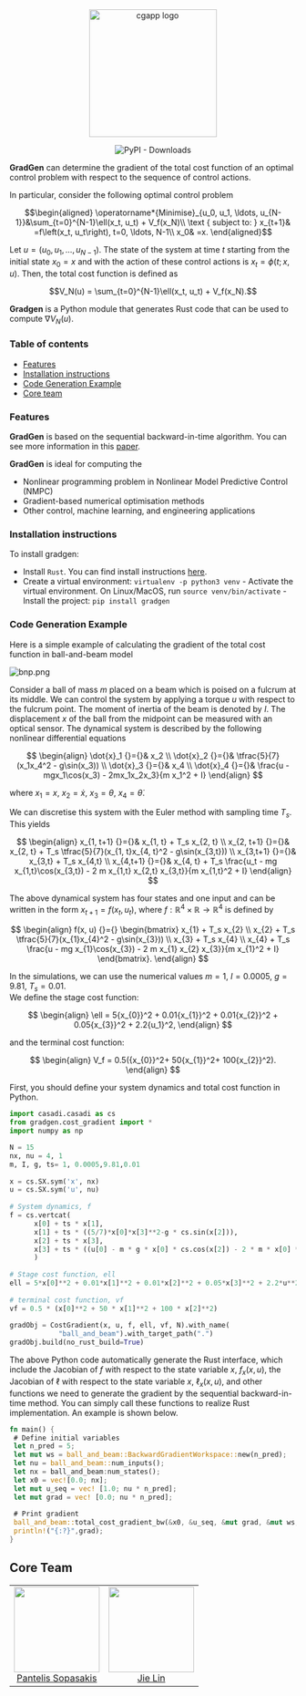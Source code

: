 
  
    
<div align="center">    
 <img alt="cgapp logo" src="https://i.postimg.cc/G3M2szz5/Logo-Makr-4z-HKa0.png" width="224px"/><br/>    
    
    
![PyPI - Downloads](https://img.shields.io/pypi/dm/gradgen?color=blue&style=flat-square)    
    
</div>    
    
**GradGen** can determine the gradient of the total cost function of an optimal control problem with respect to the sequence of control actions.  
  
In particular, consider the following optimal control problem  
  
$$\begin{aligned}  
\operatorname*{Minimise}_{u_0, u_1, \ldots, u_{N-1}}&\sum_{t=0}^{N-1}\ell(x_t, u_t) + V_f(x_N)\\  
\text { subject to: } x_{t+1}& =f\left(x_t, u_t\right), t=0, \ldots, N-1\\  
x_0& =x.  
\end{aligned}$$  
  
Let $u=(u_0, u_1, \ldots, u_{N-1})$. The state of the system at time $t$ starting from the initial state $x_0=x$ and with the action of these control actions is $x_t = \phi(t; x, u)$. Then, the total cost function is defined as   
  
$$V_N(u) = \sum_{t=0}^{N-1}\ell(x_t, u_t) + V_f(x_N).$$  
  
**Gradgen** is a Python module that generates Rust code that can be used to compute $\nabla V_N(u)$.  
  
  
### Table of contents      
  
- [Features](#features)  
- [Installation instructions](#installation-instructions)    
- [Code Generation Example](#code-generation-example)    
- [Core team](#core-team)    
    
    
### Features   
**GradGen** is based on the sequential backward-in-time algorithm. You can see more information in this [paper]().    
    
**GradGen** is ideal for computing the     
  
- Nonlinear programming problem in Nonlinear Model Predictive Control (NMPC)    
- Gradient-based numerical optimisation methods     
- Other control, machine learning, and engineering applications    
    
    
    
### Installation instructions   

To install gradgen:      

- Install `Rust`. You can find install instructions [here](https://www.rust-lang.org).    
- Create a virtual environment: `virtualenv -p python3 venv` - Activate the virtual environment. On Linux/MacOS, run `source venv/bin/activate` - Install the project:  `pip install gradgen `      


### Code Generation Example   

Here is a simple example of calculating the gradient of the total cost function in ball-and-beam model

![bnp.png](https://i.postimg.cc/ydfNFBYQ/bnp.png)

Consider a ball of mass $m$ placed on a beam which is poised on a fulcrum at its middle. We can control the system by applying a torque $u$ with respect to the fulcrum point. The moment of inertia of the beam is denoted by $I$. The displacement $x$ of the ball from the midpoint can be measured with an optical sensor. The dynamical system is described by the following nonlinear differential equations  
  
$$
\begin{align}  
\dot{x}_1 {}={}& x_2  
\\  
\dot{x}_2 {}={}& \tfrac{5}{7}(x_1x_4^2 - g\sin(x_3))  
\\  
\dot{x}_3 {}={}& x_4  
\\  
\dot{x}_4 {}={}& \frac{u - mgx_1\cos(x_3) - 2mx_1x_2x_3}{m x_1^2 + I}  
\end{align}  
$$
  
where $x_1=x$, $x_2=\dot{x}$, $x_3=\theta$, $x_4 = \dot{\theta}$.   

We can discretise this system with the Euler method with sampling time $T_s$. This yields

$$
\begin{align}  
x_{1, t+1} {}={}& x_{1, t} + T_s x_{2, t}  
\\  
x_{2, t+1} {}={}& x_{2, t} + T_s \tfrac{5}{7}(x_{1, t}x_{4, t}^2 - g\sin(x_{3,t}))  
\\  
x_{3,t+1} {}={}& x_{3,t} + T_s x_{4,t}  
\\  
x_{4,t+1} {}={}& x_{4, t} + T_s \frac{u_t - mg x_{1,t}\cos(x_{3,t}) - 2 m x_{1,t} x_{2,t} x_{3,t}}{m x_{1,t}^2 + I}  
\end{align}  
$$

The above dynamical system has four states and one input and can be written in the form $x_{t+1} = f(x_t, u_t)$, where $f:\mathbb{R}^4 \times \mathbb{R} \to \mathbb{R}^4$ is defined by

$$
\begin{align}  
    f(x, u)  
    {}={}  
    \begin{bmatrix}  
    x_{1} + T_s x_{2}  
    \\  
    x_{2} + T_s \tfrac{5}{7}(x_{1}x_{4}^2 - g\sin(x_{3}))  
    \\  
     x_{3} + T_s x_{4}  
     \\  
     x_{4} + T_s \frac{u - mg x_{1}\cos(x_{3}) - 2 m x_{1} x_{2} x_{3}}{m x_{1}^2 + I}  
    \end{bmatrix}.  
\end{align} 
$$

In the simulations, we can use the numerical values $m = 1$, $I = 0.0005$, $g = 9.81$, $T_s = 0.01$.  
We define the stage cost function:

$$   
\begin{align}  
\ell =  5{x_{0}}^2  +  0.01{x_{1}}^2 +  0.01{x_{2}}^2 +  0.05{x_{3}}^2 +  2.2{u_1}^2,
\end{align} 
$$

and the terminal cost function:

$$
\begin{align}  
V_f = 0.5({x_{0}}^2+ 50{x_{1}}^2+ 100{x_{2}}^2).    
\end{align} 
$$

  
  
First, you should define your system dynamics and total cost function in Python.    
    
    
```python 
import casadi.casadi as cs 
from gradgen.cost_gradient import * 
import numpy as np 

N = 15   
nx, nu = 4, 1      
m, I, g, ts= 1, 0.0005,9.81,0.01      
      
x = cs.SX.sym('x', nx)      
u = cs.SX.sym('u', nu)      
      
# System dynamics, f      
f = cs.vertcat(      
      x[0] + ts * x[1],      
      x[1] + ts * ((5/7)*x[0]*x[3]**2-g * cs.sin(x[2])),      
      x[2] + ts * x[3],      
      x[3] + ts * ((u[0] - m * g * x[0] * cs.cos(x[2]) - 2 * m * x[0] * x[1] * x[2] ) / (m*x[0]**2+I))
      )      
      
# Stage cost function, ell      
ell = 5*x[0]**2 + 0.01*x[1]**2 + 0.01*x[2]**2 + 0.05*x[3]**2 + 2.2*u**2      
      
# terminal cost function, vf      
vf = 0.5 * (x[0]**2 + 50 * x[1]**2 + 100 * x[2]**2)        
 
gradObj = CostGradient(x, u, f, ell, vf, N).with_name(      
            "ball_and_beam").with_target_path(".")      
gradObj.build(no_rust_build=True)      
``` 
The above Python code automatically generate the Rust interface, which include the Jacobian of $f$ with respect to the state variable $x$, $f_{x}(x, u)$, the Jacobian of $\ell$ with respect to the state variable $x$, $\ell_{x}(x, u)$, and other functions we need to generate the gradient by the sequential backward-in-time method.
You can simply call these functions to realize Rust implementation.
An example is shown below. 
    
```rust 
fn main() {       
 # Define initial variables    
 let n_pred = 5; 
 let mut ws = ball_and_beam::BackwardGradientWorkspace::new(n_pred);      
 let nu = ball_and_beam::num_inputs();      
 let nx = ball_and_beam:num_states();      
 let x0 = vec![0.0; nx];      
 let mut u_seq = vec! [1.0; nu * n_pred];      
 let mut grad = vec! [0.0; nu * n_pred];      
        
 # Print gradient     
 ball_and_beam::total_cost_gradient_bw(&x0, &u_seq, &mut grad, &mut ws, n_pred); 
 println!("{:?}",grad); 
} 
```
  
    
## Core Team    
 <table>    
  <tbody>    
    <tr>    
      <td align="center" valign="top">    
        <img width="150" height="150" src="https://github.com/alphaville.png?s=100">    
        <br>    
        <a href="https://alphaville.github.io">Pantelis Sopasakis</a>     
      </td>    
      <td align="center" valign="top">    
        <img width="150" height="150" src="https://i.postimg.cc/m2Q3Qtpq/IMG-3356.jpg">    
        <br>    
        <a href="https://github.com/inLimonL">Jie Lin</a>         
      </td>    
     </tr>    
  </tbody>    
</table>
